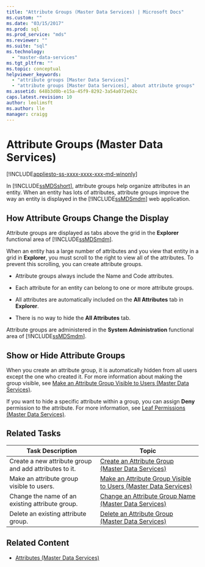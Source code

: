 ```yaml
---
title: "Attribute Groups (Master Data Services) | Microsoft Docs"
ms.custom: ""
ms.date: "03/15/2017"
ms.prod: sql
ms.prod_service: "mds"
ms.reviewer: ""
ms.suite: "sql"
ms.technology: 
  - "master-data-services"
ms.tgt_pltfrm: ""
ms.topic: conceptual
helpviewer_keywords: 
  - "attribute groups [Master Data Services]"
  - "attribute groups [Master Data Services], about attribute groups"
ms.assetid: 648b3d0b-e15a-45f9-8292-3a54a072e62c
caps.latest.revision: 10
author: leolimsft
ms.author: lle
manager: craigg
---
```

# Attribute Groups (Master Data Services)

[!INCLUDE[appliesto-ss-xxxx-xxxx-xxx-md-winonly](../includes/appliesto-ss-xxxx-xxxx-xxx-md-winonly.md)]

  In [!INCLUDE[ssMDSshort](../includes/ssmdsshort-md.md)], attribute groups help organize attributes in an entity. When an entity has lots of attributes, attribute groups improve the way an entity is displayed in the [!INCLUDE[ssMDSmdm](../includes/ssmdsmdm-md.md)] web application.  
  
## How Attribute Groups Change the Display  
 Attribute groups are displayed as tabs above the grid in the **Explorer** functional area of [!INCLUDE[ssMDSmdm](../includes/ssmdsmdm-md.md)].  
  
 When an entity has a large number of attributes and you view that entity in a grid in **Explorer**, you must scroll to the right to view all of the attributes. To prevent this scrolling, you can create attribute groups.  
  
-   Attribute groups always include the Name and Code attributes.  
  
-   Each attribute for an entity can belong to one or more attribute groups.  
  
-   All attributes are automatically included on the **All Attributes** tab in **Explorer**.  
  
-   There is no way to hide the **All Attributes** tab.  
  
 Attribute groups are administered in the **System Administration** functional area of [!INCLUDE[ssMDSmdm](../includes/ssmdsmdm-md.md)].  
  
## Show or Hide Attribute Groups  
 When you create an attribute group, it is automatically hidden from all users except the one who created it. For more information about making the group visible, see [Make an Attribute Group Visible to Users &#40;Master Data Services&#41;](../master-data-services/make-an-attribute-group-visible-to-users-master-data-services.md).  
  
 If you want to hide a specific attribute within a group, you can assign **Deny** permission to the attribute. For more information, see [Leaf Permissions &#40;Master Data Services&#41;](../master-data-services/leaf-permissions-master-data-services.md).  
  
## Related Tasks  
  
|Task Description|Topic|  
|----------------------|-----------|  
|Create a new attribute group and add attributes to it.|[Create an Attribute Group &#40;Master Data Services&#41;](../master-data-services/create-an-attribute-group-master-data-services.md)|  
|Make an attribute group visible to users.|[Make an Attribute Group Visible to Users &#40;Master Data Services&#41;](../master-data-services/make-an-attribute-group-visible-to-users-master-data-services.md)|  
|Change the name of an existing attribute group.|[Change an Attribute Group Name &#40;Master Data Services&#41;](../master-data-services/change-an-attribute-group-name-master-data-services.md)|  
|Delete an existing attribute group.|[Delete an Attribute Group &#40;Master Data Services&#41;](../master-data-services/delete-an-attribute-group-master-data-services.md)|  
  
## Related Content  
  
-   [Attributes &#40;Master Data Services&#41;](../master-data-services/attributes-master-data-services.md)  
  
  
